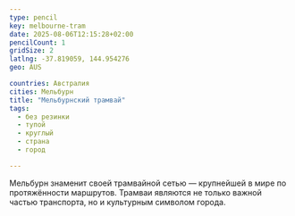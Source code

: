 ```yaml
---
type: pencil
key: melbourne-tram
date: 2025-08-06T12:15:28+02:00
pencilCount: 1
gridSize: 2
latlng: -37.819059, 144.954276
geo: AUS

countries: Австралия
cities: Мельбурн
title: "Мельбурнский трамвай"
tags:
  - без резинки
  - тупой
  - круглый
  - страна
  - город

---
```


Мельбурн знаменит своей трамвайной сетью — крупнейшей в мире по протяжённости маршрутов. Трамваи являются не только важной частью транспорта, но и культурным символом города.